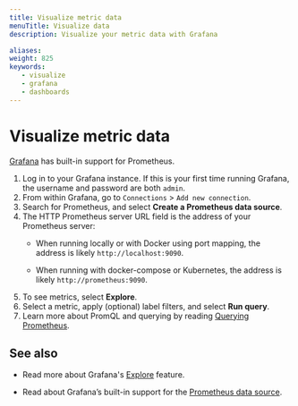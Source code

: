 ```yaml
---
title: Visualize metric data
menuTitle: Visualize data
description: Visualize your metric data with Grafana

aliases:
weight: 825
keywords:
   - visualize
   - grafana
   - dashboards
---
```

# Visualize metric data

[Grafana](/grafana/download/) has built-in support for Prometheus.
<!-- Use [Grafana](/grafana/download/) to take advantage of [PromQL]({{< relref "../query/_index.md" >}}) functionality. -->

1. Log in to your Grafana instance.
    If this is your first time running Grafana,
    the username and password are both `admin`.
1. From within Grafana, go to `Connections` > `Add new connection`.
1. Search for Prometheus, and select **Create a Prometheus data source**.
1. The HTTP Prometheus server URL field is the address of your Prometheus server:
    * When running locally or with Docker using port mapping,
    the address is likely `http://localhost:9090`.
    
    * When running with docker-compose or Kubernetes,
    the address is likely `http://prometheus:9090`.
1. To see metrics, select **Explore**.
1. Select a metric, apply (optional) label filters, and select **Run query**.
1. Learn more about PromQL and querying by reading [Querying Prometheus](https://prometheus.io/docs/prometheus/latest/querying/basics/).

## See also

* Read more about Grafana's [Explore](http://docs.grafana.org/features/explore) feature.

* Read about Grafana’s built-in support for the [Prometheus data source](/docs/grafana/latest/datasources/prometheus/).
